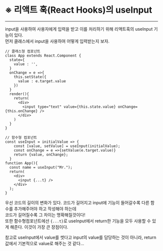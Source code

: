 # ※ 리액트 훅(React Hooks)의 useInput
- - -

input을 사용하여 사용자에게 입력을 받고 이를 처리하기 위해 리액트훅의 useInput 기능이 있다.   
먼저 클래스에서 input을 사용하여 어떻게 입력받는지 보자.   

```
// 클래스형 컴포넌트
class App extends React.Component {
  state={
    value : '',
  }
  onChange = e =>{
    this.setState({
      value : e.target.value
    })
  }
  render(){
    return(
      <div>
        <input type="text" value={this.state.value} onChange={this.onChange} />
      </div>
    )
  }
}
    
// 함수형 컴포넌트
const useInput = initialValue => {
    const [value, setValue] = useInput(initialValue);
    const onChange = e =>{setValue(e.target.value)}
    return {value, onChange};
  }
function App(){
  const name = useInput("Mr.");
  return(
    <div>
      <input {...t} />
    </div>
  );
}
```

우선 코드의 길이의 변화가 있다. 코드가 길어지고 input에 기능이 들어갈수록 다른 함수를 추가해주어야 하고 작성해야 하는데   
코드가 길어질수록 그 차이는 명확해질것이다!   
또한 함수형컴포넌트에선 ```{...t}```로 useInput에서 return한 기능을 모두 사용할 수 있게 해준다. 이것이 가장 큰 장점이다.   

참고로 useInput에서 value를 썻다고 input의 value를 담당하는 것이 아니라, return 값에서 기본적으로 value로 해주는 것 같다...   
  
